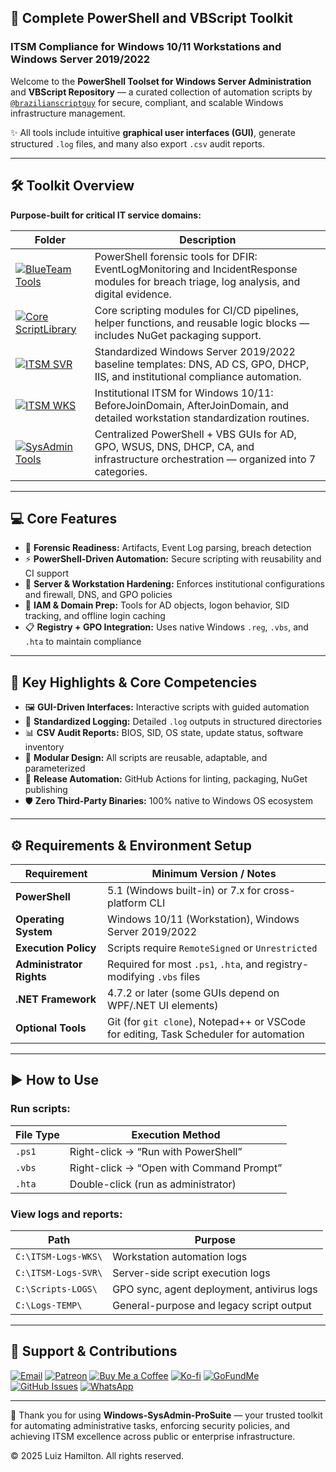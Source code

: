 ## 🚀 Complete PowerShell and VBScript Toolkit

### ITSM Compliance for Windows 10/11 Workstations and Windows Server 2019/2022

Welcome to the **PowerShell Toolset for Windows Server Administration** and **VBScript Repository** — a curated collection of automation scripts by [`@brazilianscriptguy`](https://github.com/brazilianscriptguy) for secure, compliant, and scalable Windows infrastructure management.

✨ All tools include intuitive **graphical user interfaces (GUI)**, generate structured `.log` files, and many also export `.csv` audit reports.

---


## 🛠️ Toolkit Overview

**Purpose-built for critical IT service domains:**

| Folder | Description |
|--------|-------------|
| [![BlueTeam Tools](https://img.shields.io/badge/BlueTeam%20Tools-Forensics-orange?style=for-the-badge&logo=protonmail&logoColor=white)](https://github.com/brazilianscriptguy/Windows-SysAdmin-ProSuite/tree/main/BlueTeam-Tools) | PowerShell forensic tools for DFIR: EventLogMonitoring and IncidentResponse modules for breach triage, log analysis, and digital evidence. |
| [![Core ScriptLibrary](https://img.shields.io/badge/Core%20ScriptLibrary-Modules-red?style=for-the-badge&logo=visualstudiocode&logoColor=white)](https://github.com/brazilianscriptguy/Windows-SysAdmin-ProSuite/tree/main/Core-ScriptLibrary) | Core scripting modules for CI/CD pipelines, helper functions, and reusable logic blocks — includes NuGet packaging support. |
| [![ITSM SVR](https://img.shields.io/badge/ITSM%20Templates-SVR-purple?style=for-the-badge&logo=windows11&logoColor=white)](https://github.com/brazilianscriptguy/Windows-SysAdmin-ProSuite/tree/main/ITSM-Templates-SVR) | Standardized Windows Server 2019/2022 baseline templates: DNS, AD CS, GPO, DHCP, IIS, and institutional compliance automation. |
| [![ITSM WKS](https://img.shields.io/badge/ITSM%20Templates-WKS-green?style=for-the-badge&logo=windows&logoColor=white)](https://github.com/brazilianscriptguy/Windows-SysAdmin-ProSuite/tree/main/ITSM-Templates-WKS) | Institutional ITSM for Windows 10/11: BeforeJoinDomain, AfterJoinDomain, and detailed workstation standardization routines. |
| [![SysAdmin Tools](https://img.shields.io/badge/SysAdmin%20Tools-Management-blue?style=for-the-badge&logo=microsoft&logoColor=white)](https://github.com/brazilianscriptguy/Windows-SysAdmin-ProSuite/tree/main/SysAdmin-Tools) | Centralized PowerShell + VBS GUIs for AD, GPO, WSUS, DNS, DHCP, CA, and infrastructure orchestration — organized into 7 categories. |

---

## 💻 Core Features

- 🧪 **Forensic Readiness:** Artifacts, Event Log parsing, breach detection  
- ⚡ **PowerShell-Driven Automation:** Secure scripting with reusability and CI support  
- 🔐 **Server & Workstation Hardening:** Enforces institutional configurations and firewall, DNS, and GPO policies  
- 👤 **IAM & Domain Prep:** Tools for AD objects, logon behavior, SID tracking, and offline login caching  
- 📋 **Registry + GPO Integration:** Uses native Windows `.reg`, `.vbs`, and `.hta` to maintain compliance  

---

## 🌟 Key Highlights & Core Competencies

- 🖼️ **GUI-Driven Interfaces:** Interactive scripts with guided automation  
- 📝 **Standardized Logging:** Detailed `.log` outputs in structured directories  
- 📊 **CSV Audit Reports:** BIOS, SID, OS state, update status, software inventory  
- 🧩 **Modular Design:** All scripts are reusable, adaptable, and parameterized  
- 🔁 **Release Automation:** GitHub Actions for linting, packaging, NuGet publishing  
- 🛡️ **Zero Third-Party Binaries:** 100% native to Windows OS ecosystem  

---

## ⚙️ Requirements & Environment Setup

| **Requirement** | Minimum Version / Notes |
|-------------|--------------------------|
| **PowerShell** | 5.1 (Windows built-in) or 7.x for cross-platform CLI |
| **Operating System** | Windows 10/11 (Workstation), Windows Server 2019/2022 |
| **Execution Policy** | Scripts require `RemoteSigned` or `Unrestricted` |
| **Administrator Rights** | Required for most `.ps1`, `.hta`, and registry-modifying `.vbs` files |
| **.NET Framework** | 4.7.2 or later (some GUIs depend on WPF/.NET UI elements) |
| **Optional Tools** | Git (for `git clone`), Notepad++ or VSCode for editing, Task Scheduler for automation |

---

## ▶️ How to Use

### Run scripts:

| **File Type** | Execution Method |
|-----------|------------------|
| `.ps1`    | Right-click → “Run with PowerShell” |
| `.vbs`    | Right-click → “Open with Command Prompt” |
| `.hta`    | Double-click (run as administrator) |

### View logs and reports:

| **Path** | Purpose |
|------|---------|
| `C:\ITSM-Logs-WKS\` | Workstation automation logs |
| `C:\ITSM-Logs-SVR\` | Server-side script execution logs |
| `C:\Scripts-LOGS\`  | GPO sync, agent deployment, antivirus logs |
| `C:\Logs-TEMP\`     | General-purpose and legacy script output |

---

## 🤝 Support & Contributions

[![Email](https://img.shields.io/badge/Email-luizhamilton.lhr@gmail.com-D14836?style=for-the-badge&logo=gmail)](mailto:luizhamilton.lhr@gmail.com)
[![Patreon](https://img.shields.io/badge/Support%20Me-Patreon-red?style=for-the-badge&logo=patreon)](https://www.patreon.com/brazilianscriptguy)
[![Buy Me a Coffee](https://img.shields.io/badge/Buy%20Me%20a%20Coffee-yellow?style=for-the-badge&logo=buymeacoffee)](https://buymeacoffee.com/brazilianscriptguy)
[![Ko-fi](https://img.shields.io/badge/Ko--fi-blue?style=for-the-badge&logo=kofi)](https://ko-fi.com/brazilianscriptguy)
[![GoFundMe](https://img.shields.io/badge/GoFundMe-green?style=for-the-badge&logo=gofundme)](https://www.gofundme.com/f/brazilianscriptguy)
[![GitHub Issues](https://img.shields.io/badge/Report%20Issues-GitHub-blue?style=for-the-badge&logo=github)](https://github.com/brazilianscriptguy/Windows-SysAdmin-ProSuite/issues)
[![WhatsApp](https://img.shields.io/badge/Join%20Us-WhatsApp-25D366?style=for-the-badge&logo=whatsapp)](https://whatsapp.com/channel/0029VaEgqC50G0XZV1k4Mb1c)

---

💼 Thank you for using **Windows-SysAdmin-ProSuite** — your trusted toolkit for automating administrative tasks, enforcing security policies, and achieving ITSM excellence across public or enterprise infrastructure.

© 2025 Luiz Hamilton. All rights reserved.
